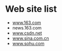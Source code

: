 
# Web site list

 - www.163.com
 - news.163.com
 - www.csdn.net
 - www.sina.com.cn
 - www.sohu.com
